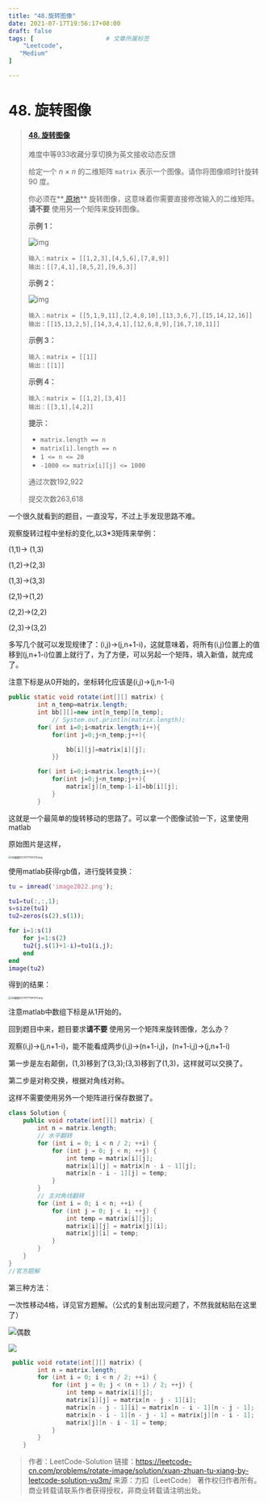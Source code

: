 ```yaml
---
title: "48.旋转图像"
date: 2021-07-17T19:56:17+08:00
draft: false
tags: [                    # 文章所属标签
    "Leetcode",
   "Medium"
]

---
```


# 48. 旋转图像



>#### [48. 旋转图像](https://leetcode-cn.com/problems/rotate-image/)
>
>难度中等933收藏分享切换为英文接收动态反馈
>
>给定一个 *n* × *n* 的二维矩阵 `matrix` 表示一个图像。请你将图像顺时针旋转 90 度。
>
>你必须在**[ 原地](https://baike.baidu.com/item/原地算法)** 旋转图像，这意味着你需要直接修改输入的二维矩阵。**请不要** 使用另一个矩阵来旋转图像。
>
> 
>
>**示例 1：**
>
>![img](https://assets.leetcode.com/uploads/2020/08/28/mat1.jpg)
>
>```
>输入：matrix = [[1,2,3],[4,5,6],[7,8,9]]
>输出：[[7,4,1],[8,5,2],[9,6,3]]
>```
>
>**示例 2：**
>
>![img](https://assets.leetcode.com/uploads/2020/08/28/mat2.jpg)
>
>```
>输入：matrix = [[5,1,9,11],[2,4,8,10],[13,3,6,7],[15,14,12,16]]
>输出：[[15,13,2,5],[14,3,4,1],[12,6,8,9],[16,7,10,11]]
>```
>
>**示例 3：**
>
>```
>输入：matrix = [[1]]
>输出：[[1]]
>```
>
>**示例 4：**
>
>```
>输入：matrix = [[1,2],[3,4]]
>输出：[[3,1],[4,2]]
>```
>
> 
>
>**提示：**
>
>- `matrix.length == n`
>- `matrix[i].length == n`
>- `1 <= n <= 20`
>- `-1000 <= matrix[i][j] <= 1000`
>
>通过次数192,922
>
>提交次数263,618

一个很久就看到的题目，一直没写，不过上手发现思路不难。

观察旋转过程中坐标的变化,以3*3矩阵来举例：

(1,1)-> (1,3)

(1,2)->(2,3)

(1,3)->(3,3)

(2,1)->(1,2)

(2,2)->(2,2)

(2,3)->(3,2)

多写几个就可以发现规律了：(i,j)->(j,n+1-i)，这就意味着，将所有(i,j)位置上的值移到(j,n+1-i)位置上就行了，为了方便，可以另起一个矩阵，填入新值，就完成了。

注意下标是从0开始的，坐标转化应该是(i,j)->(j,n-1-i)

```java
public static void rotate(int[][] matrix) {
        int n_temp=matrix.length;
        int bb[][]=new int[n_temp][n_temp];
            // System.out.println(matrix.length);
        for( int i=0;i<matrix.length;i++){
            for(int j=0;j<n_temp;j++){

                bb[i][j]=matrix[i][j];
            }}

        for( int i=0;i<matrix.length;i++){
            for(int j=0;j<n_temp;j++){
                matrix[j][n_temp-1-i]=bb[i][j];
            }
        }

```

这就是一个最简单的旋转移动的思路了。可以拿一个图像试验一下，这里使用matlab

原始图片是这样，

<img src="https://i.loli.net/2021/07/17/yJurm9WAKNTVtRd.png" alt="QQ截图20210717193729.png" style="zoom: 33%;" />

使用matlab获得rgb值，进行旋转变换：

```matlab
tu = imread('image2022.png');

tu1=tu(:,:,1);
s=size(tu1)
tu2=zeros(s(2),s(1));

for i=1:s(1)
    for j=1:s(2)
    tu2(j,s(1)+1-i)=tu1(i,j);
    end
end
image(tu2)
```

得到的结果：



<img src="https://i.loli.net/2021/07/17/he5FbByDR7OQJS9.png" alt="QQ截图20210717194004.png" style="zoom:33%;" />

注意matlab中数组下标是从1开始的。



回到题目中来，题目要求**请不要** 使用另一个矩阵来旋转图像，怎么办？

观察(i,j)->(j,n+1-i)，能不能看成两步(i,j)->(n+1-i,j)，(n+1-i,j)->(j,n+1-i)

第一步是左右颠倒，(1,3)移到了(3,3);(3,3)移到了(1,3)，这样就可以交换了。

第二步是对称交换，根据对角线对称。

这样不需要使用另外一个矩阵进行保存数据了。



```java
class Solution {
    public void rotate(int[][] matrix) {
        int n = matrix.length;
        // 水平翻转
        for (int i = 0; i < n / 2; ++i) {
            for (int j = 0; j < n; ++j) {
                int temp = matrix[i][j];
                matrix[i][j] = matrix[n - i - 1][j];
                matrix[n - i - 1][j] = temp;
            }
        }
        // 主对角线翻转
        for (int i = 0; i < n; ++i) {
            for (int j = 0; j < i; ++j) {
                int temp = matrix[i][j];
                matrix[i][j] = matrix[j][i];
                matrix[j][i] = temp;
            }
        }
    }
}
//官方题解
```



第三种方法：

一次性移动4格，详见官方题解。（公式的复制出现问题了，不然我就粘贴在这里了）

![偶数](https://assets.leetcode-cn.com/solution-static/48/1.png)

![](https://assets.leetcode-cn.com/solution-static/48/2.png)

```java
 public void rotate(int[][] matrix) {
        int n = matrix.length;
        for (int i = 0; i < n / 2; ++i) {
            for (int j = 0; j < (n + 1) / 2; ++j) {
                int temp = matrix[i][j];
                matrix[i][j] = matrix[n - j - 1][i];
                matrix[n - j - 1][i] = matrix[n - i - 1][n - j - 1];
                matrix[n - i - 1][n - j - 1] = matrix[j][n - i - 1];
                matrix[j][n - i - 1] = temp;
            }
        }
    }

```



>作者：LeetCode-Solution
>链接：https://leetcode-cn.com/problems/rotate-image/solution/xuan-zhuan-tu-xiang-by-leetcode-solution-vu3m/
>来源：力扣（LeetCode）
>著作权归作者所有。商业转载请联系作者获得授权，非商业转载请注明出处。





